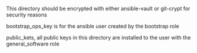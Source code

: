 This directory should be encrypted with either ansible-vault or git-crypt for security reasons

bootstrap_ops_key is for the ansible user created by the bootstrap role

public_kets, all public keys in this directory are installed to the user with the general_software role
